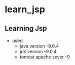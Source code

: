 # learn_jsp
## Learning Jsp

- used 
    - java version -9.0.4
    - jdk version -9.0.4
    - tomcat apache sever -9
